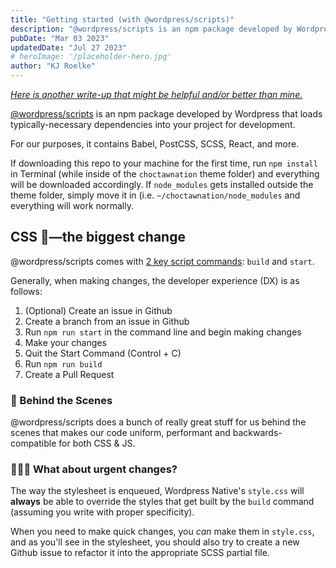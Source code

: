 ```yaml
---
title: "Getting started (with @wordpress/scripts)"
description: "@wordpress/scripts is an npm package developed by Wordpress"
pubDate: "Mar 03 2023"
updatedDate: "Jul 27 2023"
# heroImage: '/placeholder-hero.jpg'
author: "KJ Roelke"
---
```


_[Here is another write-up that might be helpful and/or better than mine.](https://wpdev.academy/concepts/make-webpack-configuration-easy-with-wordpress-scripts/)_

[@wordpress/scripts](https://developer.wordpress.org/block-editor/reference-guides/packages/packages-scripts/) is an npm package developed by Wordpress that loads typically-necessary dependencies into your project for development.

For our purposes, it contains Babel, PostCSS, SCSS, React, and more.

If downloading this repo to your machine for the first time, run `npm install` in Terminal (while inside of the `choctawnation` theme folder) and everything will be downloaded accordingly. If `node_modules` gets installed outside the theme folder, simply move it in (i.e. `~/choctawnation/node_modules` and everything will work normally.

## CSS 💄&mdash;the biggest change

@wordpress/scripts comes with [2 key script commands](https://developer.wordpress.org/block-editor/reference-guides/packages/packages-scripts/#setup): `build` and `start`.

Generally, when making changes, the developer experience (DX) is as follows:

1. (Optional) Create an issue in Github
2. Create a branch from an issue in Github
3. Run `npm run start` in the command line and begin making changes
4. Make your changes
5. Quit the Start Command (Control + C)
6. Run `npm run build`
7. Create a Pull Request

### 👀 Behind the Scenes

@wordpress/scripts does a bunch of really great stuff for us behind the scenes that makes our code uniform, performant and backwards-compatible for both CSS & JS.

### 🙋🏻‍♂️ What about urgent changes?

The way the stylesheet is enqueued, Wordpress Native's `style.css` will **always** be able to override the styles that get built by the `build` command (assuming you write with proper specificity).

When you need to make quick changes, you _can_ make them in `style.css`, and as you'll see in the stylesheet, you should also try to create a new Github issue to refactor it into the appropriate SCSS partial file.
